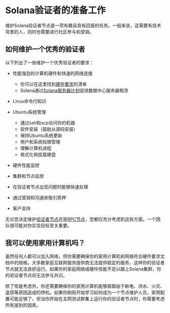 # Solana验证者的准备工作

维护Solana验证者节点是一项有趣且具有回报的任务。一般来说，这需要有技术背景的人，同时也需要进行社区参与和营销。

## 如何维护一个优秀的验证者

以下列出了一些维护一个优秀验证者的要求：

- 性能强劲的计算机硬件和快速的网络连接
  - 你可以在这里找到[硬件要求](https://docs.solanalabs.com/operations/requirements)的清单
  - Solana通过[Solana服务器计划](https://solana.foundation/server-program)促进数据中心服务器租赁

- Linux命令行知识
- Ubuntu系统管理
  - 通过ssh和scp访问你的机器
  - 软件安装（鼓励从源码安装）
  - 保持Ubuntu系统更新
  - 用户和系统权限管理
  - 理解计算机进程
  - 格式化和挂载硬盘
- 硬件性能监控
- 集群和节点监控
- 在验证者节点出现问题时能够快速处理
- 通过营销和沟通来吸引质押
- 客户支持

无论您决定维护[验证者节点](https://docs.solanalabs.com/what-is-a-validator)还是[RPC节点](https://docs.solanalabs.com/what-is-an-rpc-node)，您都应充分考虑到这些方面。一个团队很可能对你实现目标至关重要。

## 我可以使用家用计算机吗？

虽然任何人都可以加入网络，但你需要确保你的家用计算机和网络符合硬件要求文档中的规格。大多数家庭互联网服务提供商无法提供稳定的服务，这样你的验证者节点就无法良好运行。如果你的家庭网络或硬件性能不足以跟上Solana集群，你的验证者节点将无法参与共识。

除了性能考虑外，你还需要确保你的家用计算机能够抵御由于断电、洪水、火灾、盗窃等原因造成的停机。如果你刚刚开始学习如何成为一个节点维护人员，家用配置可能足够了，但当你开始在主网测试群集上运行你的验证者节点时，你需要考虑所有提到的因素。